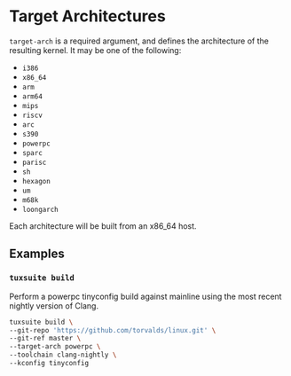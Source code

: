# Target Architectures

`target-arch` is a required argument, and defines the architecture of
the resulting kernel. It may be one of the following:

- `i386`
- `x86_64`
- `arm`
- `arm64`
- `mips`
- `riscv`
- `arc`
- `s390`
- `powerpc`
- `sparc`
- `parisc`
- `sh`
- `hexagon`
- `um`
- `m68k`
- `loongarch`

Each architecture will be built from an x86_64 host.

## Examples

### `tuxsuite build`

Perform a powerpc tinyconfig build against mainline using the most recent
nightly version of Clang.

```sh
tuxsuite build \
--git-repo 'https://github.com/torvalds/linux.git' \
--git-ref master \
--target-arch powerpc \
--toolchain clang-nightly \
--kconfig tinyconfig
```
